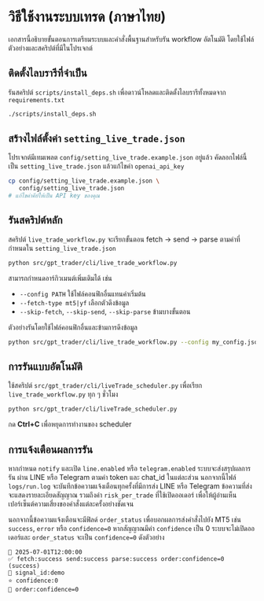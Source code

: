 # วิธีใช้งานระบบเทรด (ภาษาไทย)

เอกสารนี้อธิบายขั้นตอนการเตรียมระบบและคำสั่งพื้นฐานสำหรับรัน workflow อัตโนมัติ
โดยใช้ไฟล์ตัวอย่างและสคริปต์ที่มีในโปรเจกต์

## ติดตั้งไลบรารีที่จำเป็น

รันสคริปต์ `scripts/install_deps.sh` เพื่อดาวน์โหลดและติดตั้งไลบรารีทั้งหมดจาก `requirements.txt`

```bash
./scripts/install_deps.sh
```

## สร้างไฟล์ตั้งค่า `setting_live_trade.json`

โปรเจกต์มีเทมเพลต `config/setting_live_trade.example.json` อยู่แล้ว
คัดลอกไฟล์นี้เป็น `setting_live_trade.json` แล้วแก้ไขค่า `openai_api_key`

```bash
cp config/setting_live_trade.example.json \
   config/setting_live_trade.json
# แก้ไขค่าคีย์ให้เป็น API key ของคุณ
```

## รันสคริปต์หลัก

สคริปต์ `live_trade_workflow.py` จะเรียกขั้นตอน fetch → send → parse ตามค่าที่กำหนดใน `setting_live_trade.json`

```bash
python src/gpt_trader/cli/live_trade_workflow.py
```

สามารถกำหนดอาร์กิวเมนต์เพิ่มเติมได้ เช่น

- `--config PATH` ใช้ไฟล์คอนฟิกอื่นแทนค่าเริ่มต้น
- `--fetch-type mt5|yf` เลือกตัวดึงข้อมูล
- `--skip-fetch`, `--skip-send`, `--skip-parse` ข้ามบางขั้นตอน

ตัวอย่างรันโดยใช้ไฟล์คอนฟิกอื่นและข้ามการดึงข้อมูล

```bash
python src/gpt_trader/cli/live_trade_workflow.py --config my_config.json --skip-fetch
```

## การรันแบบอัตโนมัติ

ใช้สคริปต์ `src/gpt_trader/cli/liveTrade_scheduler.py` เพื่อเรียก `live_trade_workflow.py` ทุก ๆ ชั่วโมง

```bash
python src/gpt_trader/cli/liveTrade_scheduler.py
```

กด **Ctrl+C** เพื่อหยุดการทำงานของ scheduler

## การแจ้งเตือนผลการรัน

หากกำหนด `notify` และเปิด `line.enabled` หรือ `telegram.enabled` ระบบจะส่งสรุปผลการรัน
ผ่าน LINE หรือ Telegram ตามค่า token และ chat_id ในแต่ละส่วน
นอกจากนี้ไฟล์ `logs/run.log` จะบันทึกข้อความแจ้งเตือนทุกครั้งที่มีการส่ง LINE หรือ Telegram
ข้อความที่ส่งจะแสดงรายละเอียดสัญญาณ รวมถึงค่า `risk_per_trade` ที่ใช้เปิดออเดอร์
เพื่อให้ผู้อ่านเห็นเปอร์เซ็นต์ความเสี่ยงของคำสั่งแต่ละครั้งอย่างชัดเจน

นอกจากนี้ข้อความแจ้งเตือนจะมีฟิลด์ `order_status` เพื่อบอกผลการส่งคำสั่งไปยัง MT5
เช่น `success`, `error` หรือ `confidence=0` หากสัญญาณมีค่า `confidence` เป็น 0
ระบบจะไม่เปิดออเดอร์และ `order_status` จะเป็น `confidence=0` ดังตัวอย่าง

```text
📅 2025-07-01T12:00:00
✅ fetch:success send:success parse:success order:confidence=0 (success)
📌 signal_id:demo
⭐ confidence:0
🚩 order:confidence=0
```
